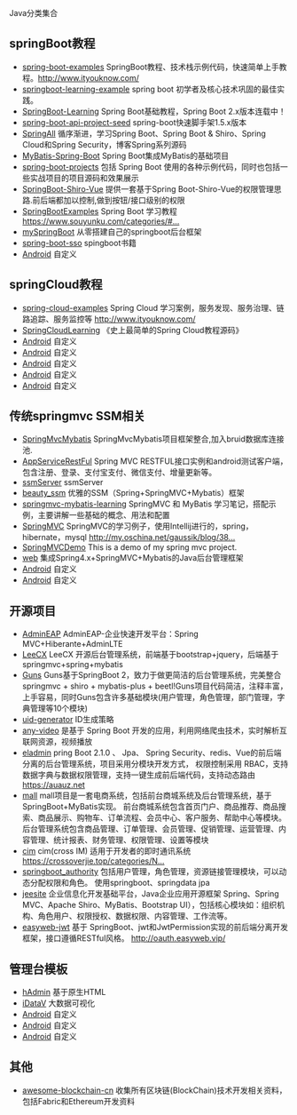 Java分类集合

## springBoot教程
- [spring-boot-examples](https://github.com/ityouknow/spring-boot-examples) SpringBoot教程、技术栈示例代码，快速简单上手教程。http://www.ityouknow.com/
- [springboot-learning-example](https://github.com/JeffLi1993/springboot-learning-example)   spring boot 初学者及核心技术巩固的最佳实践。
- [SpringBoot-Learning](https://github.com/dyc87112/SpringBoot-Learning)  Spring Boot基础教程，Spring Boot 2.x版本连载中！
- [spring-boot-api-project-seed](https://github.com/lihengming/spring-boot-api-project-seed)  spring-boot快速脚手架1.5.x版本
- [SpringAll](https://github.com/wuyouzhuguli/SpringAll)  循序渐进，学习Spring Boot、Spring Boot & Shiro、Spring Cloud和Spring Security，博客Spring系列源码
- [MyBatis-Spring-Boot](https://github.com/abel533/MyBatis-Spring-Boot)  Spring Boot集成MyBatis的基础项目
- [spring-boot-projects](https://github.com/ZHENFENG13/spring-boot-projects)  包括 Spring Boot 使用的各种示例代码，同时也包括一些实战项目的项目源码和效果展示
- [SpringBoot-Shiro-Vue](https://github.com/Heeexy/SpringBoot-Shiro-Vue)  提供一套基于Spring Boot-Shiro-Vue的权限管理思路.前后端都加以控制,做到按钮/接口级别的权限
- [SpringBootExamples](https://github.com/souyunku/SpringBootExamples)  Spring Boot 学习教程 https://www.souyunku.com/categories/#…
- [mySpringBoot](https://github.com/MyBeany/mySpringBoot)  从零搭建自己的springboot后台框架
- [spring-boot-sso](https://github.com/chenfromsz/spring-boot-sso)  spingboot书籍
- [Android](xxxxx)  自定义
## springCloud教程
- [spring-cloud-examples](https://github.com/ityouknow/spring-cloud-examples)  Spring Cloud 学习案例，服务发现、服务治理、链路追踪、服务监控等 http://www.ityouknow.com/
- [SpringCloudLearning](https://github.com/forezp/SpringCloudLearning)  《史上最简单的Spring Cloud教程源码》
- [Android](xxxxx)  自定义
- [Android](xxxxx)  自定义
- [Android](xxxxx)  自定义
- [Android](xxxxx)  自定义
- [Android](xxxxx)  自定义

## 传统springmvc SSM相关
- [SpringMvcMybatis](https://github.com/pc859107393/SpringMvcMybatis)  SpringMvcMybatis项目框架整合,加入bruid数据库连接池.
- [AppServiceRestFul](https://github.com/wanliyang1990/AppServiceRestFul)  Spring MVC RESTFUL接口实例和android测试客户端，包含注册、登录、支付宝支付、微信支付、增量更新等。
- [ssmServer](https://github.com/change9326/ssmServer)  ssmServer
- [beauty_ssm](https://github.com/wosyingjun/beauty_ssm)  优雅的SSM（Spring+SpringMVC+Mybatis）框架
- [springmvc-mybatis-learning](https://github.com/brianway/springmvc-mybatis-learning)  SpringMVC 和 MyBatis 学习笔记，搭配示例，主要讲解一些基础的概念、用法和配置
- [SpringMVC](https://github.com/Cenyol/SpringMVC)  SpringMVC的学习例子，使用Intellij进行的，spring，hibernate，mysql http://my.oschina.net/gaussik/blog/38…
- [SpringMVCDemo](https://github.com/gaussic/SpringMVCDemo)  This is a demo of my spring mvc project.
- [web](https://github.com/chwshuang/web)  集成Spring4.x+SpringMVC+Mybatis的Java后台管理框架
- [Android](xxxxx)  自定义
- [Android](xxxxx)  自定义

## 开源项目 
- [AdminEAP](https://github.com/bill1012/AdminEAP)  AdminEAP-企业快速开发平台：Spring MVC+Hiberante+AdminLTE 
- [LeeCX](https://github.com/leechenxiang/LeeCX)  LeeCX 开源后台管理系统，前端基于bootstrap+jquery，后端基于springmvc+spring+mybatis 
- [Guns](https://github.com/stylefeng/Guns)  Guns基于SpringBoot 2，致力于做更简洁的后台管理系统，完美整合springmvc + shiro + mybatis-plus + beetl!Guns项目代码简洁，注释丰富，上手容易，同时Guns包含许多基础模块(用户管理，角色管理，部门管理，字典管理等10个模块)
- [uid-generator](https://github.com/baidu/uid-generator)  ID生成策略
- [any-video](https://github.com/ChinaSilence/any-video)  是基于 Spring Boot 开发的应用，利用网络爬虫技术，实时解析互联网资源，视频播放
- [eladmin](https://github.com/elunez/eladmin)  pring Boot 2.1.0 、 Jpa、 Spring Security、redis、Vue的前后端分离的后台管理系统，项目采用分模块开发方式， 权限控制采用 RBAC，支持数据字典与数据权限管理，支持一键生成前后端代码，支持动态路由 https://auauz.net
- [mall](https://github.com/macrozheng/mall)  mall项目是一套电商系统，包括前台商城系统及后台管理系统，基于SpringBoot+MyBatis实现。 前台商城系统包含首页门户、商品推荐、商品搜索、商品展示、购物车、订单流程、会员中心、客户服务、帮助中心等模块。 后台管理系统包含商品管理、订单管理、会员管理、促销管理、运营管理、内容管理、统计报表、财务管理、权限管理、设置等模块
- [cim](https://github.com/crossoverJie/cim)  cim(cross IM) 适用于开发者的即时通讯系统 https://crossoverjie.top/categories/N…
- [springboot_authority](https://github.com/qzw1210/springboot_authority)  包括用户管理，角色管理，资源链接管理模块，可以动态分配权限和角色。 使用springboot、springdata jpa
- [jeesite](https://github.com/thinkgem/jeesite) 企业信息化开发基础平台，Java企业应用开源框架 Spring、Spring MVC、Apache Shiro、MyBatis、Bootstrap UI），包括核心模块如：组织机构、角色用户、权限授权、数据权限、内容管理、工作流等。
- [easyweb-jwt](https://github.com/whvcse/easyweb-jwt)  基于 SpringBoot、jwt和JwtPermission实现的前后端分离开发框架，接口遵循RESTful风格。 http://oauth.easyweb.vip/
## 管理台模板 
- [hAdmin](https://github.com/huangyaoxin/hAdmin)  基于原生HTML
- [iDataV](https://github.com/yyhsong/iDataV)  大数据可视化
- [Android](xxxxx)  自定义
- [Android](xxxxx)  自定义
- [Android](xxxxx)  自定义
## 其他 
- [awesome-blockchain-cn](https://github.com/chaozh/awesome-blockchain-cn)  收集所有区块链(BlockChain)技术开发相关资料，包括Fabric和Ethereum开发资料
